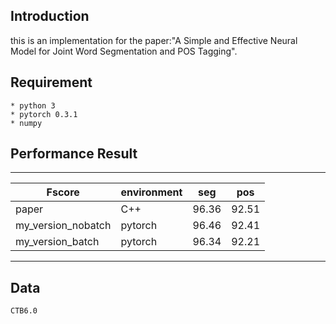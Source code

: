 ## Introduction ##
this is an implementation for the paper:"A Simple and Effective Neural Model for Joint Word Segmentation and POS Tagging".

## Requirement
	* python 3
	* pytorch 0.3.1
	* numpy

## Performance  Result
-----------------------

|Fscore|environment|seg|pos|
|------|------|------- |-------|
|paper|C++|96.36|92.51|
|my_version_nobatch|pytorch|96.46|92.41|
|my_version_batch|pytorch|96.34|92.21|

-----------------------

## Data
	CTB6.0
